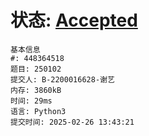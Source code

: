 # 状态: [Accepted](http://xzmdsa.openjudge.cn/2024hw1tmp/solution/448364518/)
```
基本信息
#: 448364518
题目: 250102
提交人: B-2200016628-谢艺
内存: 3860kB
时间: 29ms
语言: Python3
提交时间: 2025-02-26 13:43:21
```
